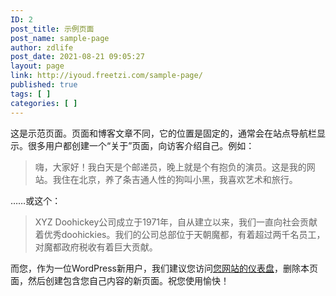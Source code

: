 ```yaml
---
ID: 2
post_title: 示例页面
post_name: sample-page
author: zdlife
post_date: 2021-08-21 09:05:27
layout: page
link: http://iyoud.freetzi.com/sample-page/
published: true
tags: [ ]
categories: [ ]
---
```

<!-- wp:paragraph -->

这是示范页面。页面和博客文章不同，它的位置是固定的，通常会在站点导航栏显示。很多用户都创建一个“关于”页面，向访客介绍自己。例如：

<!-- /wp:paragraph -->

<!-- wp:quote -->

<blockquote class="wp-block-quote">
  <p>
    嗨，大家好！我白天是个邮递员，晚上就是个有抱负的演员。这是我的网站。我住在北京，养了条吉通人性的狗叫小黑，我喜欢艺术和旅行。
  </p>
</blockquote>

<!-- /wp:quote -->

<!-- wp:paragraph -->

……或这个：

<!-- /wp:paragraph -->

<!-- wp:quote -->

<blockquote class="wp-block-quote">
  <p>
    XYZ Doohickey公司成立于1971年，自从建立以来，我们一直向社会贡献着优秀doohickies。我们的公司总部位于天朝魔都，有着超过两千名员工，对魔都政府税收有着巨大贡献。
  </p>
</blockquote>

<!-- /wp:quote -->

<!-- wp:paragraph -->

而您，作为一位WordPress新用户，我们建议您访问[您网站的仪表盘][1]，删除本页面，然后创建包含您自己内容的新页面。祝您使用愉快！

<!-- /wp:paragraph -->

 [1]: http://iyoud.freetzi.com/wp-admin/